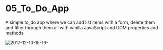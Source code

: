 # 05_To_Do_App
A simple to_do app where we can add list items with a form, delete them and filter through them all with vanilla JavaScript and DOM properties and methods

![2017-12-10-15-16-](https://user-images.githubusercontent.com/32394580/33808984-440da3b8-ddbd-11e7-80d8-97dccf60fe69.png)
